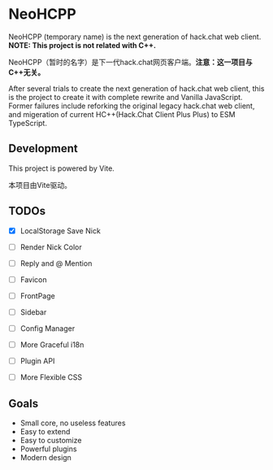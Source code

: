 # NeoHCPP

NeoHCPP (temporary name) is the next generation of hack.chat web client. **NOTE: This project is not related with C++.**

NeoHCPP（暂时的名字）是下一代hack.chat网页客户端。**注意：这一项目与C++无关。**

After several trials to create the next generation of hack.chat web client, this is the project to create it with complete rewrite and Vanilla JavaScript. Former failures include reforking the original legacy hack.chat web client, and migeration of current HC++(Hack.Chat Client Plus Plus) to ESM TypeScript.

## Development

This project is powered by Vite.

本项目由Vite驱动。

## TODOs

- [x] LocalStorage Save Nick
- [ ] Render Nick Color
- [ ] Reply and @ Mention
- [ ] Favicon
- [ ] FrontPage
- [ ] Sidebar
- [ ] Config Manager

- [ ] More Graceful i18n
- [ ] Plugin API
- [ ] More Flexible CSS

## Goals

- Small core, no useless features
- Easy to extend
- Easy to customize
- Powerful plugins
- Modern design
